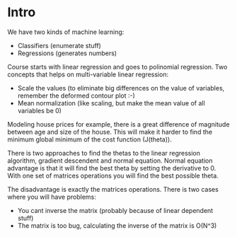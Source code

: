 # Intro

We have two kinds of machine learning:

* Classifiers (enumerate stuff)
* Regressions (generates numbers)

Course starts with linear regression and goes to polinomial regression.
Two concepts that helps on multi-variable linear regression:

* Scale the values (to eliminate big differences on the value of variables, remember the deformed contour plot :-)
* Mean normalization (like scaling, but make the mean value of all variables be 0)

Modeling house prices for example, there is a great difference of magnitude between age and size of the house.
This will make it harder to find the minimum global minimum of the cost function (J(theta)).

There is two approaches to find the thetas to the linear regression algorithm, gradient descendent and
normal equation. Normal equation advantage is that it will find the best theta by setting the derivative to 0.
With one set of matrices operations you will find the best possible theta.

The disadvantage is exactly the matrices operations. There is two cases where you will have problems:

* You cant inverse the matrix (probably because of linear dependent stuff)
* The matrix is too bug, calculating the inverse of the matrix is O(N^3)
